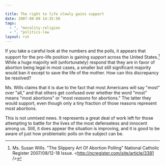 ```yaml
---

title: The right to life slowly gains support
date: 2007-08-09 14:35:50
tags:
  - ", "morality-religion
  - ", "politics-law
layout: rut
---
```


If you take a careful look at the numbers and the polls, it appears that support for the pro-life position is gaining support across the United States.[^200708091]  While a huge majority will (unfortunately) respond that they are in favor of abortion being legal in most cases, a smaller but still significant majority would ban it except to save the life of the mother.  How can this  discrepancy be resolved?

Ms. Wills claims that it is due to the fact that most Americans will say "most" over "all," and that others get confused over whether the word "most" means "most abortions" or "most *reasons* for abortions."  The latter they would support, even though only a tiny fraction of those reasons represent most abortions.  

This is not unmixed news.  It represents a great deal of work left for those attempting to battle for the lives of the most defenseless and innocent among us.  Still, it does appear the situation is improving, and it is good to be aware of just how problematic polls on the subject can be. 

[^200708091]: Ms. Susan Wills.  "The Slippery Art Of Abortion Polling" National Catholic Register 2007/08/12-18 Issue.  <http://ncregister.com/site/article/3381 />

